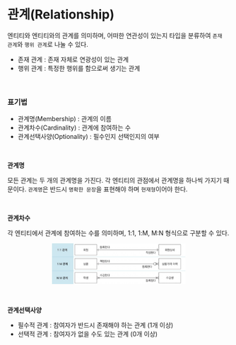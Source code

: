 # 관계(Relationship)

엔티티와 엔티티와의 관계를 의미하며, 어떠한 연관성이 있는지 타입을 분류하여 `존재 관계`와 `행위 관계`로 나눌 수 있다.

- 존재 관계 : 존재 자체로 연광성이 있는 관계
- 행위 관계 : 특정한 행위를 함으로써 생기는 관계

<br>

### 표기법

- 관계명(Membership) : 관계의 이름
- 관계차수(Cardinality) : 관계에 참여하는 수
- 관계선택사양(Optionality) : 필수인지 선택인지의 여부

<br>

**관계명**

모든 관계는 두 개의 관계명을 가진다. 각 엔티티의 관점에서 관계명을 하나씩 가지기 때문이다. `관계명`은 반드시 `명확한 문장`을 표현해야 하며 `현재형`이어야 한다.

<br>

**관계차수**

각 엔티티에서 관계에 참여하는 수를 의미하며, 1:1, 1:M, M:N 형식으로 구분할 수 있다.

<p align="center"><img src="../../images/../../images/SQL/SQLD_Part1/ch01/Cardinality.png" width=60% height=20%></p>

<br>

**관계선택사양**

- 필수적 관계 : 참여자가 반드시 존재해야 하는 관계 (1개 이상)
- 선택적 관계 : 참여자가 없을 수도 있는 관계 (0개 이상)